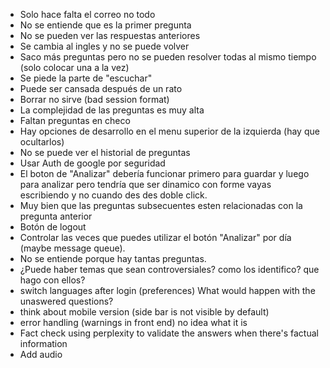 - Solo hace falta el correo no todo
- No se entiende que es la primer pregunta
- No se pueden ver las respuestas anteriores
- Se cambia al ingles y no se puede volver
- Saco más preguntas pero no se pueden resolver todas al mismo tiempo (solo colocar una a la vez)
- Se piede la parte de "escuchar"
- Puede ser cansada después de un rato
- Borrar no sirve (bad session format)
- La complejidad de las preguntas es muy alta
- Faltan preguntas en checo
- Hay opciones de desarrollo en el menu superior de la izquierda (hay que ocultarlos)
- No se puede ver el historial de preguntas
- Usar Auth de google por seguridad
- El boton de "Analizar" debería funcionar primero para guardar y luego para analizar pero tendría que ser dinamico con forme vayas escribiendo y no cuando des des doble click.
- Muy bien que las preguntas subsecuentes esten relacionadas con la pregunta anterior
- Botón de logout
- Controlar las veces que puedes utilizar el botón "Analizar" por día (maybe message queue).
- No se entiende porque hay tantas preguntas.
- ¿Puede haber temas que sean controversiales? como los identifico? que hago con ellos?
- switch languages after login (preferences) What would happen with the unaswered questions?
- think about mobile version (side bar is not visible by default)
- error handling (warnings in front end) no idea what it is
- Fact check using perplexity to validate the answers when there's factual information
- Add audio
